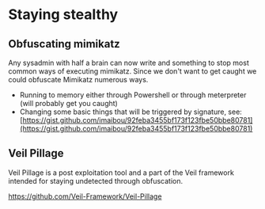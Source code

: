 # Staying stealthy

## Obfuscating mimikatz

Any sysadmin with half a brain can now write and something to stop most common ways of executing mimikatz. Since we don't want to get caught we could obfuscate Mimikatz numerous ways.



* Running to memory either through Powershell or through meterpreter \(will probably get you caught\)
* Changing some basic things that will be triggered by signature, see: [https://gist.github.com/imaibou/92feba3455bf173f123fbe50bbe80781](https://gist.github.com/imaibou/92feba3455bf173f123fbe50bbe80781)

## Veil Pillage

Veil Pillage is a post exploitation tool and a part of the Veil framework intended for staying undetected through obfuscation.

https://github.com/Veil-Framework/Veil-Pillage

